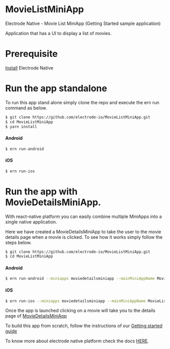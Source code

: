 # MovieListMiniApp
Electrode Native - Movie List MiniApp (Getting Started sample application)

Application that has a UI to display a list of movies.

# Prerequisite

[Install](https://www.gitbook.com/book/electrode/electrode-native/details) Electrode Native

# Run the app standalone
To run this app stand alone simply clone the repo and execute the ern run command as below.

```bash
$ git clone https://github.com/electrode-io/MovieListMiniApp.git
$ cd MovieListMiniApp
$ yarn install
```

#### Android

```bash
$ ern run-android
```

#### iOS

```bash
$ ern run-ios
```


# Run the app with MovieDetailsMiniApp.

 With react-native platform you can easily combine multiple MiniApps into a single native application.

 Here we have created a MovieDetailsMiniApp to take the user to the movie details page when a movie is clicked.
 To see how it works simply follow the steps below.

 ```bash
 $ git clone https://github.com/electrode-io/MovieListMiniApp.git
 $ cd MovieListMiniApp
 ```

#### Android

 ```bash
 $ ern run-android --miniapps moviedetailsminiapp --mainMiniAppName MovieListMiniApp
 ```

#### iOS

 ```bash
 $ ern run-ios --miniapps moviedetailsminiapp --mainMiniAppName MovieListMiniApp
 ```

Once the app is launched clicking on a movie will take you to the details page of [MovieDetailsMiniApp](https://github.com/electrode-io/MovieDetailsMiniApp)

To build this app from scratch, follow the instructions of our [Getting started guide](https://electrode.gitbooks.io/electrode-native/content/getting-started/getting-started.html)

To know more about electrode native platform check the docs [HERE](https://electrode.gitbooks.io/electrode-native/content/).